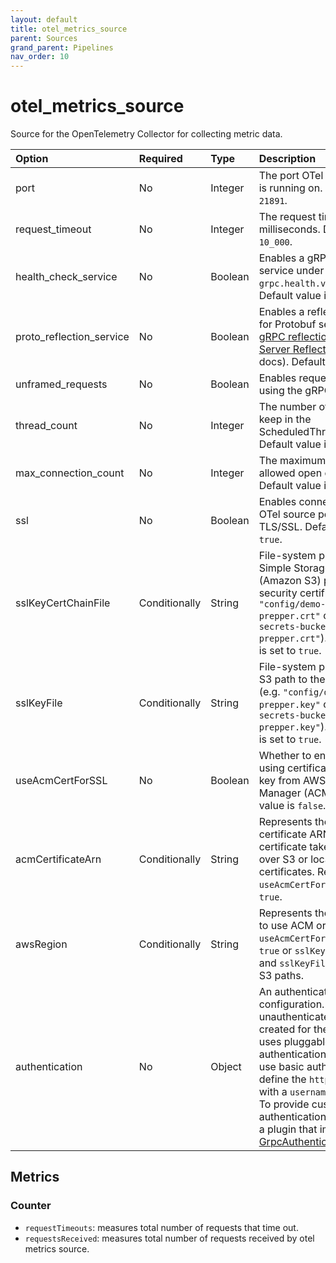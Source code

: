 ```yaml
---
layout: default
title: otel_metrics_source
parent: Sources
grand_parent: Pipelines
nav_order: 10
---
```


# otel_metrics_source

Source for the OpenTelemetry Collector for collecting metric data.

Option | Required | Type | Description
:--- | :--- | :--- | :---
port | No | Integer | The port OTel metrics source is running on. Default value is `21891`.
request_timeout | No | Integer | The request timeout in milliseconds. Default value is `10_000`.
health_check_service | No | Boolean | Enables a gRPC health check service under `grpc.health.v1/Health/Check`. Default value is `false`.
proto_reflection_service | No | Boolean | Enables a reflection service for Protobuf services (see [gRPC reflection](https://github.com/grpc/grpc/blob/master/doc/server-reflection.md) and [gRPC Server Reflection Tutorial](https://github.com/grpc/grpc-java/blob/master/documentation/server-reflection-tutorial.md) docs). Default value is `false`.
unframed_requests | No | Boolean | Enables requests not framed using the gRPC wire protocol.
thread_count | No | Integer | The number of threads to keep in the ScheduledThreadPool. Default value is `200`.
max_connection_count | No | Integer | The maximum number of allowed open connections. Default value is `500`.
ssl | No | Boolean | Enables connections to the OTel source port over TLS/SSL. Default value is `true`.
sslKeyCertChainFile | Conditionally | String | File-system path or Amazon Simple Storage Service (Amazon S3) path to the security certificate (e.g. `"config/demo-data-prepper.crt"` or `"s3://my-secrets-bucket/demo-data-prepper.crt"`). Required if `ssl` is set to `true`.
sslKeyFile | Conditionally | String | File-system path or Amazon S3 path to the security key (e.g. `"config/demo-data-prepper.key"` or `"s3://my-secrets-bucket/demo-data-prepper.key"`). Required if `ssl` is set to `true`.
useAcmCertForSSL | No | Boolean | Whether to enable TLS/SSL using certificate and private key from AWS Certificate Manager (ACM). Default value is `false`.
acmCertificateArn | Conditionally | String | Represents the ACM certificate ARN. ACM certificate take preference over S3 or local file system certificates. Required if `useAcmCertForSSL` is set to `true`.
awsRegion | Conditionally | String | Represents the AWS Region to use ACM or S3. Required if `useAcmCertForSSL` is set to `true` or `sslKeyCertChainFile` and `sslKeyFile` are Amazon S3 paths.
authentication | No | Object | An authentication configuration. By default, an unauthenticated server is created for the pipeline. This uses pluggable authentication for HTTPS. To use basic authentication, define the `http_basic` plugin with a `username` and `password`. To provide customer authentication, use or create a plugin that implements [GrpcAuthenticationProvider](https://github.com/opensearch-project/data-prepper/blob/main/data-prepper-plugins/armeria-common/src/main/java/com/amazon/dataprepper/armeria/authentication/GrpcAuthenticationProvider.java).

<!--- ## Configuration

Content will be added to this section.--->

## Metrics

### Counter
- `requestTimeouts`: measures total number of requests that time out.
- `requestsReceived`: measures total number of requests received by otel metrics source.

